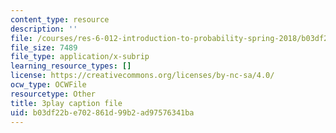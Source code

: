 ```yaml
---
content_type: resource
description: ''
file: /courses/res-6-012-introduction-to-probability-spring-2018/b03df22be702861d99b2ad97576341ba_fZ0bbrbNq58.srt
file_size: 7489
file_type: application/x-subrip
learning_resource_types: []
license: https://creativecommons.org/licenses/by-nc-sa/4.0/
ocw_type: OCWFile
resourcetype: Other
title: 3play caption file
uid: b03df22b-e702-861d-99b2-ad97576341ba
---
```

